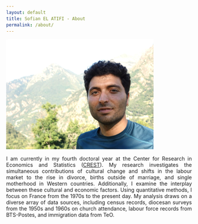 ```yaml
---
layout: default
title: Sofian EL ATIFI - About
permalink: /about/
---
```


<img src="/sofian.jpg" alt="Sofian EL ATIFI" width="400" height="300">

<div style="text-align: justify"> 

<p> I am currently in my fourth doctoral year at the Center for Research in Economics and Statistics (<a href="https://crest.science/">CREST</a>). My research investigates the simultaneous contributions of cultural change and shifts in the labour market to the rise in divorce, births outside of marriage, and single motherhood in Western countries. Additionally, I examine the interplay between these cultural and economic factors. Using quantitative methods, I focus on France from the 1970s to the present day. My analysis draws on a diverse array of data sources, including census records, diocesan surveys from the 1950s and 1960s on church attendance, labour force records from BTS-Postes, and immigration data from TeO. </p>

</div>
